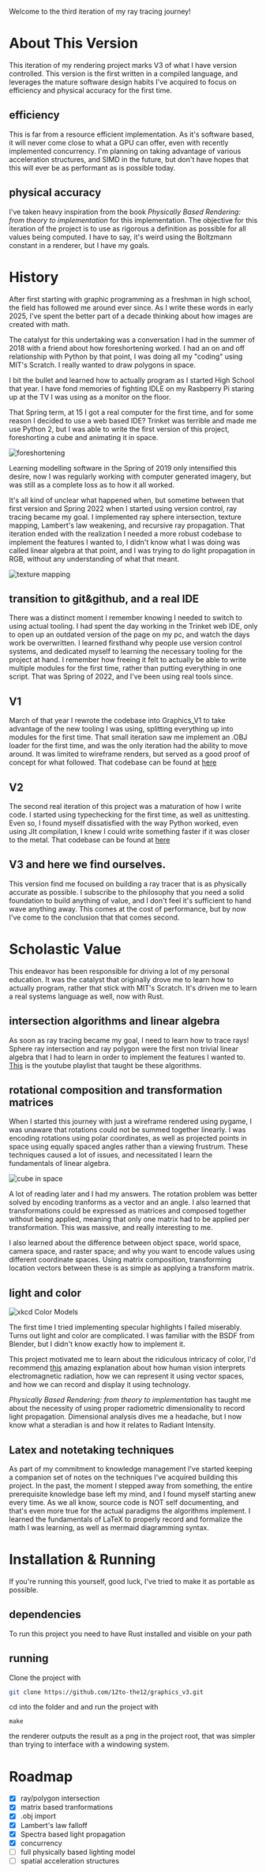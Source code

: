 Welcome to the third iteration of my ray tracing journey!


# About This Version
This iteration of my rendering project marks V3 of what I have version controlled. This version is the first written in a compiled language, and leverages the mature software design habits I've acquired to focus on efficiency and physical accuracy for the first time.

## efficiency
This is far from a resource efficient implementation. As it's software based, it will never come close to what a GPU can offer, even with recently implemented concurrency. I'm planning on taking advantage of various acceleration structures, and SIMD in the future, but don't have hopes that this will ever be as performant as is possible today.

## physical accuracy
I've taken heavy inspiration from the book *Physically Based Rendering: from theory to implementation* for this implementation. The objective for this iteration of the project is to use as rigorous a definition as possible for all values being computed. I have to say, it's weird using the Boltzmann constant in a renderer, but I have my goals.


# History
After first starting with graphic programming as a freshman in high school, the field has followed me around ever since. As I write these words in early 2025, I've spent the better part of a decade thinking about how images are created with math.

The catalyst for this undertaking was a conversation I had in the summer of 2018 with a friend about how foreshortening worked. I had an on and off relationship with Python by that point, I was doing all my "coding" using MIT's Scratch. I really wanted to draw polygons in space.

I bit the bullet and learned how to actually program as I started High School that year.
I have fond memories of fighting IDLE on my Rasbperry Pi staring up at the TV I was using as a monitor on the floor.

That Spring term, at 15 I got a real computer for the first time, and for some reason I decided to use a web based IDE? Trinket was terrible and made me use Python 2, but I was able to write the first version of this project, foreshorting a cube and animating it in space.

![foreshortening](readme_media/foreshortening.png)

Learning modelling software in the Spring of 2019 only intensified this desire, now I was regularly working with computer generated imagery, but was still as a complete loss as to how it all worked.

It's all kind of unclear what happened when, but sometime between that first version and Spring 2022 when I started using version control, ray tracing became my goal. I implemented ray sphere intersection, texture mapping, Lambert's law weakening, and recursive ray propagation. That iteration ended with the realization I needed a more robust codebase to implement the features I wanted to, I didn't know what I was doing was called linear algebra at that point, and I was trying to do light propagation in RGB, without any understanding of what that meant.

![texture mapping](readme_media/texture_mapping.png)



## transition to git&github, and a real IDE
There was a distinct moment I remember knowing I needed to switch to using actual tooling. I had spent the day working in the Trinket web IDE, only to open up an outdated version of the page on my pc, and watch the days work be overwritten. I learned firsthand why people use version control systems, and dedicated myself to learning the necessary tooling for the project at hand. I remember how freeing it felt to actually be able to write multiple modules for the first time, rather than putting everything in one script. That was Spring of 2022, and I've been using real tools since.

## V1
March of that year I rewrote the codebase into Graphics_V1 to take advantage of the new tooling I was using, splitting everything up into modules for the first time. That small iteration saw me implement an .OBJ loader for the first time, and was the only iteration had the ability to move around. It was limited to wireframe renders, but served as a good proof of concept for what followed. That codebase can be found at [here](https://github.com/12to-the12/graphics-depreciated)

## V2
The second real iteration of this project was a maturation of how I write code. I started using typechecking for the first time, as well as unittesting. Even so, I found myself dissatisfied with the way Python worked, even using JIt compilation, I knew I could write something faster if it was closer to the metal. That codebase can be found at [here](https://github.com/12to-the12/graphics)

## V3 and here we find ourselves.
This version find me focused on building a ray tracer that is as physically accurate as possible. I subscribe to the philosophy that you need a solid foundation to build anything of value, and I don't feel it's sufficient to hand wave anything away. This comes at the cost of performance, but by now I've come to the conclusion that that comes second.




# Scholastic Value
This endeavor has been responsible for driving a lot of my personal education. It was the catalyst that originally drove me to learn how to actually program, rather that stick with MIT's Scratch. It's driven me to learn a real systems language as well, now with Rust.

## intersection algorithms and linear algebra
As soon as ray tracing became my goal, I need to learn how to trace rays! Sphere ray intersection and ray polygon were the first non trivial linear algebra that I had to learn in order to implement the features I wanted to.
[This](https://www.youtube.com/playlist?list=PLW3Zl3wyJwWN6V7IEb2BojFYOlgpryp1-) is the youtube playlist that taught be these algorithms.

## rotational composition and transformation matrices
When I started this journey with just a wireframe rendered using pygame, I was unaware that rotations could not be summed together linearly. I was encoding rotations using polar coordinates, as well as projected points in space using equally spaced angles rather than a viewing frustrum. These techniques caused a lot of issues, and necessitated I learn the fundamentals of linear algebra.

![cube in space](readme_media/bleak_renderer.png)

A lot of reading later and I had my answers.
The rotation problem was better solved by encoding tranforms as a vector and an angle.
I also learned that transformations could be expressed as matrices and composed together without being applied, meaning that only one matrix had to be applied per transformation.
This was massive, and really interesting to me.

I also learned about the difference between object space, world space, camera space, and raster space; and why you want to encode values using different coordinate spaces. Using matrix composition, transforming location vectors between these is as simple as applying a transform matrix.

## light and color

![xkcd Color Models](readme_media/xkcd_color.png)

The first time I tried implementing specular highlights I failed miserably. Turns out light and color are complicated. I was familiar with the BSDF from Blender, but I didn't know exactly how to implement it.

This project motivated me to learn about the ridiculous intricacy of color, I'd recommend [this](https://www.youtube.com/watch?v=gnUYoQ1pwes) amazing explanation about how human vision interprets electromagnetic radiation, how we can represent it using vector spaces, and how we can record and display it using technology.

*Physically Based Rendering: from theory to implementation* has taught me about the necessity of using proper radiometric dimensionality to record light propagation. Dimensional analysis dives me a headache, but I now know what a steradian is and how it relates to Radiant Intensity.




## Latex and notetaking techniques
As part of my commitment to knowledge management I've started keeping a companion set of notes on the techniques I've acquired building this project. In the past, the moment I stepped away from something, the entire prerequisite knowledge base left my mind, and I found myself starting anew every time. As we all know, source code is NOT self documenting, and that's even more true for the actual paradigms the algorithms implement. I learned the fundamentals of LaTeX to properly record and formalize the math I was learning, as well as mermaid diagramming syntax.




# Installation & Running
If you're running this yourself, good luck, I've tried to make it as portable as possible.

## dependencies
To run this project you need to have Rust installed and visible on your path

## running
Clone the project with
```bash
git clone https://github.com/12to-the12/graphics_v3.git
```

cd into the folder and and run the project with
```
make
```

the renderer outputs the result as a png in the project root, that was simpler than trying to interface with a windowing system.

# Roadmap
- [x] ray/polygon intersection
- [x] matrix based tranformations
- [x] .obj import
- [x] Lambert's law falloff
- [x] Spectra based light propagation
- [x] concurrency
- [ ] full physically based lighting model
- [ ] spatial acceleration structures